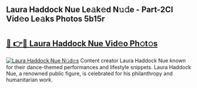 ## Laura Haddock Nue Le𝚊k𝚎d N𝚞𝚍e - Part-2Cl Vid𝚎o Le𝚊ks Photos 5b15r

# <h2><a href="http://fb9vkj.evod.top/?m=Laura+Haddock+Nue">🔗 👉🔴 Laura Haddock Nue Vid𝚎o Ph𝚘t𝚘s</a></h2>

[![Laura Haddock Nue N𝚞d𝚎s](https://i.imgur.com/8V9OHl7.gif)](http://fb9vkj.evod.top/?m=Laura+Haddock+Nue)
Content creator Laura Haddock Nue known for their dance-themed performances and lifestyle snippets. Laura Haddock Nue, a renowned public figure, is celebrated for his philanthropy and humanitarian work. 
